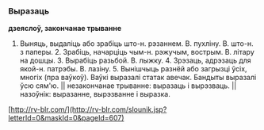 ### Выразаць
**дзеяслоў, закончанае трыванне**

1. Выняць, выдаліць або зрабіць што-н. рэзаннем. В. пухліну. В. што-н. з паперы. 2. Зрабіць, начарціць чым-н. рэжучым, вострым. В. літару на дошцы. 3. Вырабіць разьбой. В. лыжку. 4. Зрэзаць, адрэзаць для якой-н. патрэбы. В. лазіну. 5. Вынішчыць разнёй або загрызці ўсіх, многіх (пра ваўкоў). Ваўкі выразалі статак авечак. Бандыты выразалі ўсю сям'ю. || незакончанае трыванне: выразаць і вырэзваць. || назоўнік: выразанне, вырэзванне і выразка.

<a rel="author">[http://rv-blr.com/](http://rv-blr.com/slounik.jsp?letterId=0&maskId=0&pageId=607)</a>
